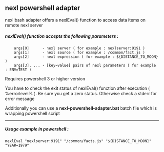 ## nexl powershell adapter

nexl bash adapter offers a nexlEval() function to access data items on remote nexl server

##### nexlEval() function accepts the following parameters :
        args[0]      - nexl server ( for example : nexlserver:9191 )
        args[1]      - nexl source ( for example : /common/fact.js )
        args[2]      - nexl expression ( for example : ${DISTANCE_TO_MOON} )
        args[3], ... - [key=value] pairs of nexl parameters ( for example : ENV=TEST )
 

Requires powershell 3 or higher version

You have to check the exit status of nexlEval() function after execution ( %errorlevel% ). Be sure you get a zero status. Otherwise check a stderr for error message

Additionally you can use a <b>nexl-powershell-adapter.bat</b> batch file which is wrapping powershell script

* * *

##### Usage example in powershell :
    nexlEval "nexlserver:9191" "/common/facts.js" "${DISTANCE_TO_MOON}" "YEAR=1979"

